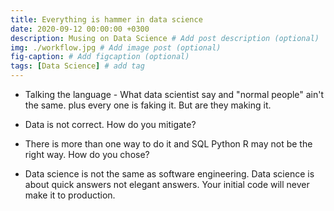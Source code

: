 ```yaml
---
title: Everything is hammer in data science
date: 2020-09-12 00:00:00 +0300
description: Musing on Data Science # Add post description (optional)
img: ./workflow.jpg # Add image post (optional)
fig-caption: # Add figcaption (optional)
tags: [Data Science] # add tag
---
```


* Talking the language - What data scientist say and "normal people" ain't the same.
plus every one is faking it. But are they making it.

* Data is not correct. How do you mitigate?

* There is more  than one way to do it and SQL Python R  may not be the  right way.
How do you chose?

* Data science is not the same as software engineering. Data science is about quick answers not elegant answers. Your initial code will never make it to production.
